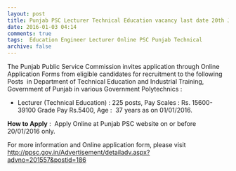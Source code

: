 ```yaml
---
layout: post
title: Punjab PSC Lecturer Technical Education vacancy last date 20th Jan-2016   
date: 2016-01-03 04:14
comments: true
tags:  Education Engineer Lecturer Online PSC Punjab Technical 
archive: false
---
```

The Punjab Public Service Commission invites application through Online  Application Forms from eligible candidates for recruitment to the following Posts  in Department of Technical Education and Industrial Training,  Government of Punjab in various Government Polytechnics : 

- Lecturer (Technical Education) : 225 posts, Pay Scales : Rs. 15600-39100 Grade Pay Rs.5400, Age :  37 years as on 01/01/2016. 

**How to Apply** :  Apply Online at Punjab PSC website on or before 20/01/2016 only.  

For more information and Online application form, please visit <http://ppsc.gov.in/Advertisement/detailadv.aspx?advno=201557&postid=186>




